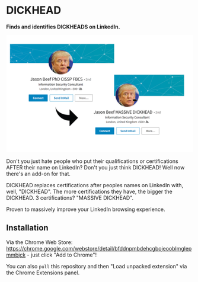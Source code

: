 # DICKHEAD

**Finds and identifies DICKHEADS on LinkedIn.**

![Demo](demo.png)

Don't you just hate people who put their qualifications or certifications AFTER their name on LinkedIn? Don't you just think DICKHEAD! Well now there's an add-on for that.

DICKHEAD replaces certifications after peoples names on LinkedIn with, well, "DICKHEAD". The more certifications they have, the bigger the DICKHEAD. 3 certifications? "MASSIVE DICKHEAD".

Proven to massively improve your LinkedIn browsing experience.

## Installation

Via the Chrome Web Store: https://chrome.google.com/webstore/detail/bfddnpmbdehcgbojeooblmglepmmbjck - just click "Add to Chrome"!

You can also `pull` this repository and then "Load unpacked extension" via the Chrome Extensions panel.
